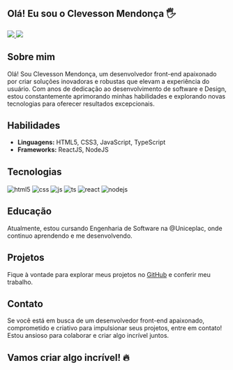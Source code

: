 ## Olá! Eu sou o Clevesson Mendonça 🖐️ 

<div>
  <a href = "mailto:clevesson.contato@gmail.com"><img src="https://img.shields.io/badge/-Gmail-%23333?style=for-the-badge&logo=gmail&logoColor=red" target="_blank"</a>
  <a href="https://www.linkedin.com/in/clevesson-mendonca" target="_blank"><img src="https://img.shields.io/badge/-LinkedIn-%230077B5?style=for-the-badge&logo=linkedin&logoColor=white" target="_blank"></a> 
</div>

##

## Sobre mim
Olá! Sou Clevesson Mendonça, um desenvolvedor front-end apaixonado por criar soluções inovadoras e robustas que elevam a experiência do usuário. Com anos de dedicação ao desenvolvimento de software e Design, estou constantemente aprimorando minhas habilidades e explorando novas tecnologias para oferecer resultados excepcionais.

## Habilidades
- **Linguagens:** HTML5, CSS3, JavaScript, TypeScript
- **Frameworks:** ReactJS, NodeJS

## Tecnologias

<div style="display: inline_block"> 
  <img align="center" alt="html5" src="https://img.shields.io/badge/HTML5-E34F26?style=for-the-badge&logo=html5&logoColor=white" /> 
  <img align="center" alt="css" src="https://img.shields.io/badge/CSS3-1572B6?style=for-the-badge&logo=css3&logoColor=white" /> 
  <img align="center" alt="js" src="https://img.shields.io/badge/JavaScript-F7DF1E?style=for-the-badge&logo=javascript&logoColor=black" /> 
  <img align="center" alt="ts" src="https://img.shields.io/badge/TypeScript-007ACC?style=for-the-badge&logo=typescript&logoColor=white" />
  <img align="center" alt="react" src="https://img.shields.io/badge/React-20232A?style=for-the-badge&logo=react&logoColor=61DAFB" /> 
  <img align="center" alt="nodejs" src="https://img.shields.io/badge/Node.js-43853D?style=for-the-badge&logo=node.js&logoColor=white" /> 
</div>

## Educação
Atualmente, estou cursando Engenharia de Software na @Uniceplac, onde continuo aprendendo e me desenvolvendo.

## Projetos
Fique à vontade para explorar meus projetos no [GitHub](https://github.com/clevessonmendonca) e conferir meu trabalho.

## Contato
Se você está em busca de um desenvolvedor front-end apaixonado, comprometido e criativo para impulsionar seus projetos, entre em contato! Estou ansioso para colaborar e criar algo incrível juntos.

## Vamos criar algo incrível! 🔥
